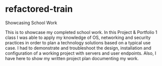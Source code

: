 # refactored-train
Showcasing School Work 

This is to showcase my completed school work. In this Project & Portfolio 1 class I was able to apply my knowledge of OS, networking
and security practices in order to plan a technology solutions based on a typical use case. I had to demonstrate and troubleshoot the design, 
installation and configuration of a working project with servers and user endpoints. 
Also, I have here to show my written project plan documenting my work.
